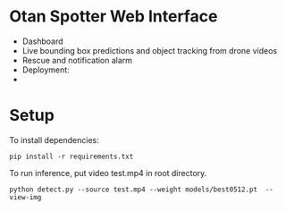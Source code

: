 # Otan Spotter Web Interface
- Dashboard
- Live bounding box predictions and object tracking from drone videos
- Rescue and notification alarm
- Deployment: 
- 
# Setup
To install dependencies:

    pip install -r requirements.txt 
 
To run inference, put video test.mp4 in root directory. 

    python detect.py --source test.mp4 --weight models/best0512.pt  --view-img 



